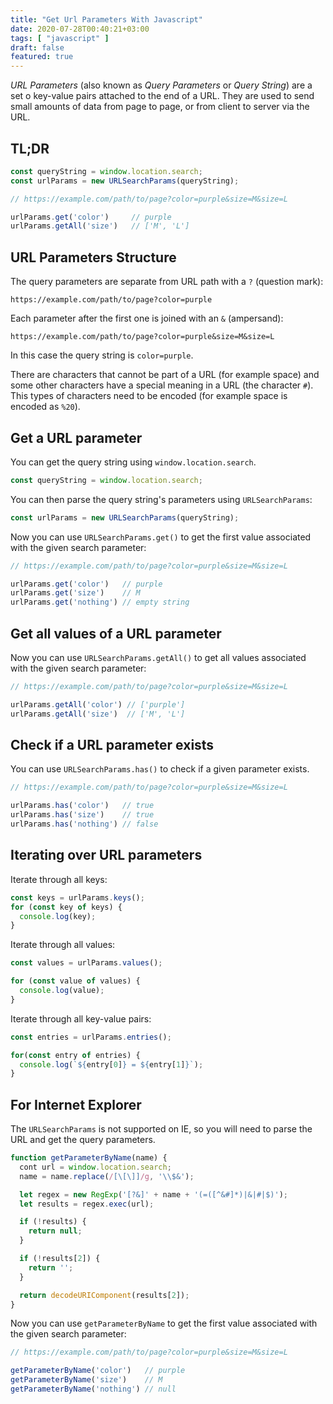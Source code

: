 ```yaml
---
title: "Get Url Parameters With Javascript"
date: 2020-07-28T00:40:21+03:00
tags: [ "javascript" ]
draft: false
featured: true
---
```


*URL Parameters* (also known as *Query Parameters* or *Query String*) are a set o key-value pairs attached to the end of a URL. They are used to send small amounts of data from page to page, or from client to server via the URL.

<!--more-->

## TL;DR

```js
const queryString = window.location.search;
const urlParams = new URLSearchParams(queryString);

// https://example.com/path/to/page?color=purple&size=M&size=L

urlParams.get('color')     // purple
urlParams.getAll('size')   // ['M', 'L']
```

## URL Parameters Structure

The query parameters are separate from URL path with a `?` (question mark):

<!-- markdownlint-disable-next-line MD040 -->
```
https://example.com/path/to/page?color=purple
```

Each parameter after the first one is joined with an `&` (ampersand):

<!-- markdownlint-disable-next-line MD040 -->
```
https://example.com/path/to/page?color=purple&size=M&size=L
```

In this case the query string is `color=purple`.

There are characters that cannot be part of a URL (for example space) and some other characters have a special meaning in a URL (the character `#`). This types of characters need to be encoded (for example space is encoded as `%20`).

## Get a URL parameter

You can get the query string using `window.location.search`.

```js
const queryString = window.location.search;
```

You can then parse the query string's parameters using `URLSearchParams`:

```js
const urlParams = new URLSearchParams(queryString);
```

Now you can use `URLSearchParams.get()` to get the first value associated with the given search parameter:

```js
// https://example.com/path/to/page?color=purple&size=M&size=L

urlParams.get('color')   // purple
urlParams.get('size')    // M
urlParams.get('nothing') // empty string
```

## Get all values of a URL parameter

Now you can use `URLSearchParams.getAll()` to get all values associated with the given search parameter:

```js
// https://example.com/path/to/page?color=purple&size=M&size=L

urlParams.getAll('color') // ['purple']
urlParams.getAll('size')  // ['M', 'L']
```

## Check if a URL parameter exists

You can use `URLSearchParams.has()` to check if a given parameter exists.

```js
// https://example.com/path/to/page?color=purple&size=M&size=L

urlParams.has('color')   // true
urlParams.has('size')    // true
urlParams.has('nothing') // false
```

## Iterating over URL parameters

Iterate through all keys:

```js
const keys = urlParams.keys();
for (const key of keys) {
  console.log(key);
}
```

Iterate through all values:

```js
const values = urlParams.values();

for (const value of values) {
  console.log(value);
}
```

Iterate through all key-value pairs:

```js
const entries = urlParams.entries();

for(const entry of entries) {
  console.log(`${entry[0]} = ${entry[1]}`);
}
```

## For Internet Explorer

The `URLSearchParams` is not supported on IE, so you will need to parse the URL and get the query parameters.

```js
function getParameterByName(name) {
  cont url = window.location.search;
  name = name.replace(/[\[\]]/g, '\\$&');

  let regex = new RegExp('[?&]' + name + '(=([^&#]*)|&|#|$)');
  let results = regex.exec(url);

  if (!results) {
    return null;
  }

  if (!results[2]) {
    return '';
  }

  return decodeURIComponent(results[2]);
}
```

Now you can use `getParameterByName` to get the first value associated with the given search parameter:

```js
// https://example.com/path/to/page?color=purple&size=M&size=L

getParameterByName('color')   // purple
getParameterByName('size')    // M
getParameterByName('nothing') // null
```
